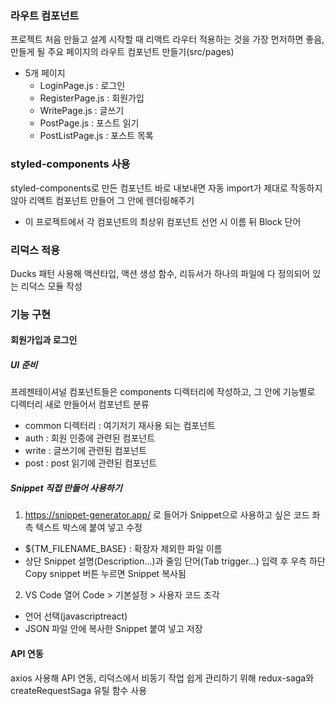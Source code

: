 ### 라우트 컴포넌트

프로젝트 처음 만들고 설계 시작할 때 리액트 라우터 적용하는 것을 가장 먼저하면 좋음, 만들게 될 주요 페이지의 라우트 컴포넌트 만들기(src/pages)

- 5개 페이지
  - LoginPage.js : 로그인
  - RegisterPage.js : 회원가입
  - WritePage.js : 글쓰기
  - PostPage.js : 포스트 읽기
  - PostListPage.js : 포스트 목록

### styled-components 사용

styled-components로 만든 컴포넌트 바로 내보내면 자동 import가 제대로 작동하지 않아 리액트 컴포넌트 만들어 그 안에 렌더링해주기

- 이 프로젝트에서 각 컴포넌트의 최상위 컴포넌트 선언 시 이름 뒤 Block 단어

### 리덕스 적용

Ducks 패턴 사용해 액션타입, 액션 생성 함수, 리듀서가 하나의 파일에 다 정의되어 있는 리덕스 모듈 작성

### 기능 구현

#### 회원가입과 로그인

##### UI 준비

프레젠테이셔널 컴포넌트들은 components 디렉터리에 작성하고, 그 안에 기능별로 디렉터리 새로 만들어서 컴포넌트 분류

- common 디렉터리 : 여기저기 재사용 되는 컴포넌트
- auth : 회원 인증에 관련된 컴포넌트
- write : 글쓰기에 관련된 컴포넌트
- post : post 읽기에 관련된 컴포넌트

##### Snippet 직접 만들어 사용하기

1. https://snippet-generator.app/ 로 들어가 Snippet으로 사용하고 싶은 코드 좌측 텍스트 박스에 붙여 넣고 수정

- ${TM_FILENAME_BASE} : 확장자 제외한 파일 이름
- 상단 Snippet 설명(Description...)과 줄임 단어(Tab trigger...) 입력 후 우측 하단 Copy snippet 버튼 누르면 Snippet 복사됨

2. VS Code 열어 Code > 기본설정 > 사용자 코드 조각

- 언어 선택(javascriptreact)
- JSON 파일 안에 복사한 Snippet 붙여 넣고 저장

#### API 연동

axios 사용해 API 연동, 리덕스에서 비동기 작업 쉽게 관리하기 위해 redux-saga와 createRequestSaga 유틸 함수 사용
